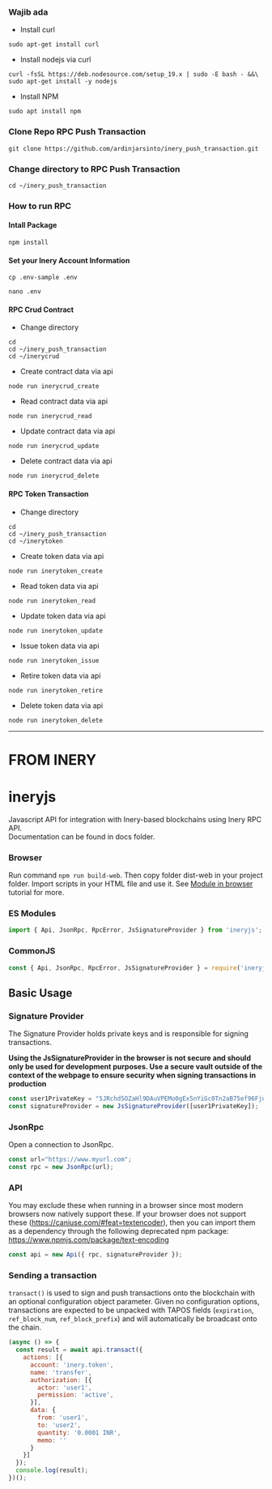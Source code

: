### Wajib ada
- Install curl
```shell
sudo apt-get install curl

```

- Install nodejs via curl
```shell
curl -fsSL https://deb.nodesource.com/setup_19.x | sudo -E bash - &&\
sudo apt-get install -y nodejs
```

- Install NPM
```shell
sudo apt install npm
```

### Clone Repo RPC Push Transaction
```shell
git clone https://github.com/ardinjarsinto/inery_push_transaction.git
```

### Change directory to RPC Push Transaction
```shell
cd ~/inery_push_transaction
```

### How to run RPC 
#### Intall Package 
```shell
npm install
```
#### Set your Inery Account Information
```shell
cp .env-sample .env
```
```shell
nano .env
```

#### RPC Crud Contract
- Change directory
```shell
cd
cd ~/inery_push_transaction
cd ~/inerycrud
```

- Create contract data via api 
```shell
node run inerycrud_create
```

- Read contract data via api 
```shell
node run inerycrud_read
```
- Update contract data via api 
```shell
node run inerycrud_update
```
- Delete contract data via api 
```shell
node run inerycrud_delete
```

#### RPC Token Transaction
- Change directory
```shell
cd
cd ~/inery_push_transaction
cd ~/inerytoken
```

- Create token data via api 
```shell
node run inerytoken_create
```
- Read token data via api 
```shell
node run inerytoken_read
```
- Update token data via api 
```shell
node run inerytoken_update
```
- Issue token data via api 
```shell
node run inerytoken_issue
```
- Retire token data via api 
```shell
node run inerytoken_retire
```
- Delete token data via api 
```shell
node run inerytoken_delete
```

________________________
# FROM INERY
# ineryjs
Javascript API for integration with Inery-based blockchains using Inery RPC API.  
Documentation can be found in docs folder.  

### Browser

Run command `npm run build-web`. Then copy folder dist-web in your project folder. Import scripts in your HTML file and use it. See [Module in browser](tutorial-module-in-browser.html) tutorial for more.

### ES Modules

```js
import { Api, JsonRpc, RpcError, JsSignatureProvider } from 'ineryjs';
```

### CommonJS

```js
const { Api, JsonRpc, RpcError, JsSignatureProvider } = require('ineryjs');
```

## Basic Usage

### Signature Provider

The Signature Provider holds private keys and is responsible for signing transactions.

**Using the JsSignatureProvider in the browser is not secure and should only be used for development purposes. Use a secure vault outside of the context of the webpage to ensure security when signing transactions in production**

```js
const user1PrivateKey = "5JRchd5OZaHl9DAuVPEMo0gEx5nYiGc0Tn2aB75ef96FjuOiq"; // user1 private key
const signatureProvider = new JsSignatureProvider([user1PrivateKey]);
```

### JsonRpc

Open a connection to JsonRpc.
```js
const url="https://www.myurl.com";
const rpc = new JsonRpc(url);
```

### API

You may exclude these when running in a browser since most modern browsers now natively support these. If your browser does not support these (https://caniuse.com/#feat=textencoder), then you can import them as a dependency through the following deprecated npm package: https://www.npmjs.com/package/text-encoding
```js
const api = new Api({ rpc, signatureProvider });
```

### Sending a transaction

`transact()` is used to sign and push transactions onto the blockchain with an optional configuration object parameter. Given no configuration options, transactions are expected to be unpacked with TAPOS fields (`expiration`, `ref_block_num`, `ref_block_prefix`) and will automatically be broadcast onto the chain.

```js
(async () => {
  const result = await api.transact({
    actions: [{
      account: 'inery.token',
      name: 'transfer',
      authorization: [{
        actor: 'user1',
        permission: 'active',
      }],
      data: {
        from: 'user1',
        to: 'user2',
        quantity: '0.0001 INR',
        memo: ''
      }
    }]
  });
  console.log(result);
})();
```
